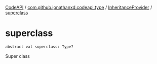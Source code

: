 [CodeAPI](../../index.md) / [com.github.jonathanxd.codeapi.type](../index.md) / [InheritanceProvider](index.md) / [superclass](.)

# superclass

`abstract val superclass: Type?`

Super class

